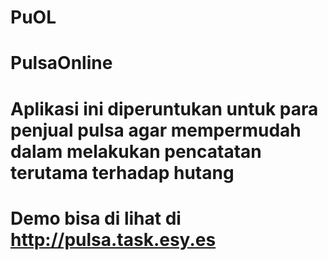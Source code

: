 # PuOL
# PulsaOnline 
# Aplikasi ini diperuntukan untuk para penjual pulsa agar mempermudah dalam melakukan pencatatan terutama terhadap hutang
#
# Demo bisa di lihat di http://pulsa.task.esy.es

